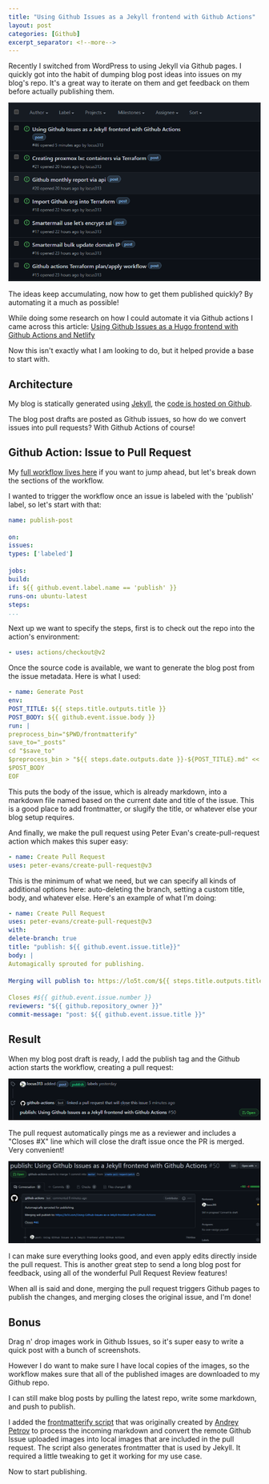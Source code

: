 ```yaml
---
title: "Using Github Issues as a Jekyll frontend with Github Actions"
layout: post
categories: [Github]
excerpt_separator: <!--more-->
---
```

Recently I switched from WordPress to using Jekyll via Github pages. I quickly got into the habit of dumping blog post ideas into issues on my blog's repo. It's a great way to iterate on them and get feedback on them before actually publishing them.

![image](/assets/img/119626686-54434f80-bdc0-11eb-858d-9777e3148a8b.png)

The ideas keep accumulating, now how to get them published quickly? By automating it a much as possible!
<!--more-->
While doing some research on how I could automate it via Github actions I came across this article:
[Using Github Issues as a Hugo frontend with Github Actions and Netlify](https://shazow.net/posts/github-issues-as-a-hugo-frontend)

Now this isn't exactly what I am looking to do, but it helped provide a base to start with. 
## Architecture
My blog is statically generated using [Jekyll](https://jekyllrb.com/), the [code is hosted on Github](https://github.com/locus313/locus313.github.io).

The blog post drafts are posted as Github issues, so how do we convert issues into pull requests? With Github Actions of course!

## Github Action: Issue to Pull Request
My [full workflow lives here](https://github.com/locus313/locus313.github.io/blob/master/.github/workflows/publish.yml) if you want to jump ahead, but let's break down the sections of the workflow.

I wanted to trigger the workflow once an issue is labeled with the 'publish' label, so let's start with that:

```yaml
name: publish-post

on:
issues:
types: ['labeled']

jobs:
build:
if: ${{ github.event.label.name == 'publish' }}
runs-on: ubuntu-latest
steps:
...
```
Next up we want to specify the steps, first is to check out the repo into the action's environment:
```yaml
- uses: actions/checkout@v2
```
Once the source code is available, we want to generate the blog post from the issue metadata. Here is what I used:
```yaml
- name: Generate Post
env:
POST_TITLE: ${{ steps.title.outputs.title }}
POST_BODY: ${{ github.event.issue.body }}
run: |
preprocess_bin="$PWD/frontmatterify"
save_to="_posts"
cd "$save_to"
$preprocess_bin > "${{ steps.date.outputs.date }}-${POST_TITLE}.md" << EOF
$POST_BODY
EOF
```
This puts the body of the issue, which is already markdown, into a markdown file named based on the current date and title of the issue. This is a good place to add frontmatter, or slugify the title, or whatever else your blog setup requires.

And finally, we make the pull request using Peter Evan's create-pull-request action which makes this super easy:
```yaml
- name: Create Pull Request
uses: peter-evans/create-pull-request@v3
```
This is the minimum of what we need, but we can specify all kinds of additional options here: auto-deleting the branch, setting a custom title, body, and whatever else. Here's an example of what I'm doing:
```yaml
- name: Create Pull Request
uses: peter-evans/create-pull-request@v3
with:
delete-branch: true
title: "publish: ${{ github.event.issue.title}}"
body: |
Automagically sprouted for publishing.

Merging will publish to: https://lo5t.com/${{ steps.title.outputs.title }}

Closes #${{ github.event.issue.number }}
reviewers: "${{ github.repository_owner }}"
commit-message: "post: ${{ github.event.issue.title }}"
```
## Result
When my blog post draft is ready, I add the publish tag and the Github action starts the workflow, creating a pull request:

![image](/assets/img/119776493-de9bba00-be79-11eb-9bb5-e213cd7da9b8.png)

The pull request automatically pings me as a reviewer and includes a "Closes #X" line which will close the draft issue once the PR is merged. Very convenient!

![image](/assets/img/119776748-2cb0bd80-be7a-11eb-9b76-e8904cafb8ac.png)

I can make sure everything looks good, and even apply edits directly inside the pull request. This is another great step to send a long blog post for feedback, using all of the wonderful Pull Request Review features!

When all is said and done, merging the pull request triggers Github pages to publish the changes, and merging closes the original issue, and I'm done!

## Bonus
Drag n' drop images work in Github Issues, so it's super easy to write a quick post with a bunch of screenshots.

However I do want to make sure I have local copies of the images, so the workflow makes sure that all of the published images are downloaded to my Github repo.

I can still make blog posts by pulling the latest repo, write some markdown, and push to publish.

I added the [frontmatterify script](https://github.com/locus313/locus313.github.io/blob/master/frontmatterify) that was originally created by [Andrey Petrov](https://shazow.net/) to process the incoming markdown and convert the remote Github Issue uploaded images into local images that are included in the pull request. The script also generates frontmatter that is used by Jekyll. It required a little tweaking to get it working for my use case.

Now to start publishing.
